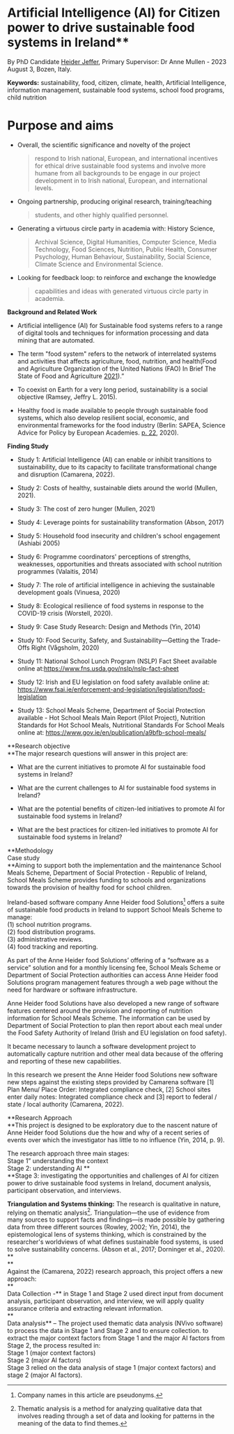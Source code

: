 # Artificial Intelligence (AI) for Citizen power to drive sustainable food systems in Ireland**

By PhD Candidate [Heider Jeffer](https://github.com/HeiderJeffer),
Primary Supervisor: Dr Anne Mullen - 2023 August 3, Bozen, Italy.

**Keywords:** sustainability, food, citizen, climate, health, Artificial
Intelligence, information management, sustainable food systems, school
food programs, child nutrition

# Purpose and aims


- Overall, the scientific significance and novelty of the project
  > respond to Irish national, European, and international incentives
  > for ethical drive sustainable food systems and involve more humane
  > from all backgrounds to be engage in our project development in to
  > Irish national, European, and international levels.

- Ongoing partnership, producing original research, training/teaching
  > students, and other highly qualified personnel.

- Generating a virtuous circle party in academia with: History Science,
  > Archival Science, Digital Humanities, Computer Science, Media
  > Technology, Food Sciences, Nutrition, Public Health, Consumer
  > Psychology, Human Behaviour, Sustainability, Social Science, Climate
  > Science and Environmental Science.

- Looking for feedback loop: to reinforce and exchange the knowledge
  > capabilities and ideas with generated virtuous circle party in
  > academia.

**Background and Related Work**

- Artificial intelligence (AI) for Sustainable food systems refers to a
  range of digital tools and techniques for information processing and
  data mining that are automated.

- The term "food system" refers to the network of interrelated systems
  and activities that affects agriculture, food, nutrition, and
  health(Food and Agriculture Organization of the United Nations (FAO)
  In Brief The State of Food and Agriculture
  [2021](https://www.fao.org/documents/card/en/c/cb7351en)).”

- To coexist on Earth for a very long period, sustainability is a social
  objective (Ramsey, Jeffry L. 2015).

- Healthy food is made available to people through sustainable food
  systems, which also develop resilient social, economic, and
  environmental frameworks for the food industry (Berlin: SAPEA, Science
  Advice for Policy by European Academies.
  [p. 22](https://www.sapea.info/wp-content/uploads/sustainable-food-system-report.pdf),
  2020).

**Finding Study**

- Study 1: Artificial Intelligence (AI) can enable or inhibit
  transitions to sustainability, due to its capacity to facilitate
  transformational change and disruption (Camarena, 2022).

- Study 2: Costs of healthy, sustainable diets around the world (Mullen,
  2021).

- Study 3: The cost of zero hunger (Mullen, 2021)

- Study 4: Leverage points for sustainability transformation (Abson,
  2017)

- Study 5: Household food insecurity and children's school engagement
  (Ashiabi 2005)

- Study 6: Programme coordinators' perceptions of strengths, weaknesses,
  opportunities and threats associated with school nutrition programmes
  (Valaitis, 2014)

- Study 7: The role of artificial intelligence in achieving the
  sustainable development goals (Vinuesa, 2020)

- Study 8: Ecological resilience of food systems in response to the
  COVID-19 crisis (Worstell, 2020).

- Study 9: Case Study Research: Design and Methods (Yin, 2014)

- Study 10: Food Security, Safety, and Sustainability—Getting the
  Trade-Offs Right (Vågsholm, 2020)

- Study 11: National School Lunch Program (NSLP) Fact Sheet available
  online at:<https://www.fns.usda.gov/nslp/nslp-fact-sheet>

- Study 12: Irish and EU legislation on food safety available online at:
  <https://www.fsai.ie/enforcement-and-legislation/legislation/food-legislation>

- Study 13: School Meals Scheme, Department of Social Protection
  available - Hot School Meals Main Report (Pilot Project), Nutrition
  Standards for Hot School Meals, Nutritional Standards For School Meals
  online at: <https://www.gov.ie/en/publication/a9bfb-school-meals/>

**Research objective  
**The major research questions will answer in this project are:

- What are the current initiatives to promote AI for sustainable food
  systems in Ireland?

- What are the current challenges to AI for sustainable food systems in
  Ireland?

- What are the potential benefits of citizen-led initiatives to promote
  AI for sustainable food systems in Ireland?

- What are the best practices for citizen-led initiatives to promote AI
  for sustainable food systems in Ireland?

**Methodology  
Case study  
**Aiming to support both the implementation and the maintenance School
Meals Scheme, Department of Social Protection - Republic of Ireland,
School Meals Scheme provides funding to schools and organizations
towards the provision of healthy food for school children.

Ireland-based software company Anne Heider food Solutions[^1] offers a
suite of sustainable food products in Ireland to support School Meals
Scheme to manage:  
(1) school nutrition programs.  
(2) food distribution programs.  
(3) administrative reviews.  
(4) food tracking and reporting.

As part of the Anne Heider food Solutions’ offering of a “software as a
service” solution and for a monthly licensing fee, School Meals Scheme
or Department of Social Protection authorities can access Anne Heider
food Solutions program management features through a web page without
the need for hardware or software infrastructure.

Anne Heider food Solutions have also developed a new range of software
features centered around the provision and reporting of nutrition
information for School Meals Scheme. The information can be used by
Department of Social Protection to plan then report about each meal
under the Food Safety Authority of Ireland (Irish and EU legislation on
food safety).

It became necessary to launch a software development project to
automatically capture nutrition and other meal data because of the
offering and reporting of these new capabilities.

In this research we present the Anne Heider food Solutions new software
new steps against the existing steps provided by Camarena software \[1\]
Plan Menu/ Place Order: Integrated compliance check, \[2\] School sites
enter daily notes: Integrated compliance check and \[3\] report to
federal / state / local authority (Camarena, 2022).

**Research Approach  
**This project is designed to be exploratory due to the nascent nature
of Anne Heider food Solutions due the how and why of a recent series of
events over which the investigator has little to no influence (Yin,
2014, p. 9).  
  
The research approach three main stages:  
Stage 1” understanding the context  
Stage 2: understanding AI **  
**Stage 3: investigating the opportunities and challenges of AI for
citizen power to drive sustainable food systems in Ireland, document
analysis, participant observation, and interviews.  
  
**Triangulation and Systems thinking:** The research is qualitative in
nature, relying on thematic analysis[^2]. Triangulation—the use of
evidence from many sources to support facts and findings—is made
possible by gathering data from three different sources (Rowley, 2002;
Yin, 2014), the epistemological lens of systems thinking, which is
constrained by the researcher's worldviews of what defines sustainable
food systems, is used to solve sustainability concerns. (Abson et al.,
2017; Dorninger et al., 2020). **  
**  
Against the (Camarena, 2022) research approach, this project offers a
new approach:  
**  
Data Collection -** in Stage 1 and Stage 2 used direct input from
document analysis, participant observation, and interview, we will apply
quality assurance criteria and extracting relevant information.  
**  
Data analysis** – The project used thematic data analysis (NVivo
software) to process the data in Stage 1 and Stage 2 and to ensure
collection. to extract the major context factors from Stage 1 and the
major AI factors from Stage 2, the process resulted in:  
Stage 1 (major context factors)  
Stage 2 (major AI factors)  
Stage 3 relied on the data analysis of stage 1 (major context factors)
and stage 2 (major AI factors).

[^1]: Company names in this article are pseudonyms.

[^2]: Thematic analysis is a method for analyzing qualitative data that
    involves reading through a set of data and looking for patterns in
    the meaning of the data to find themes.
